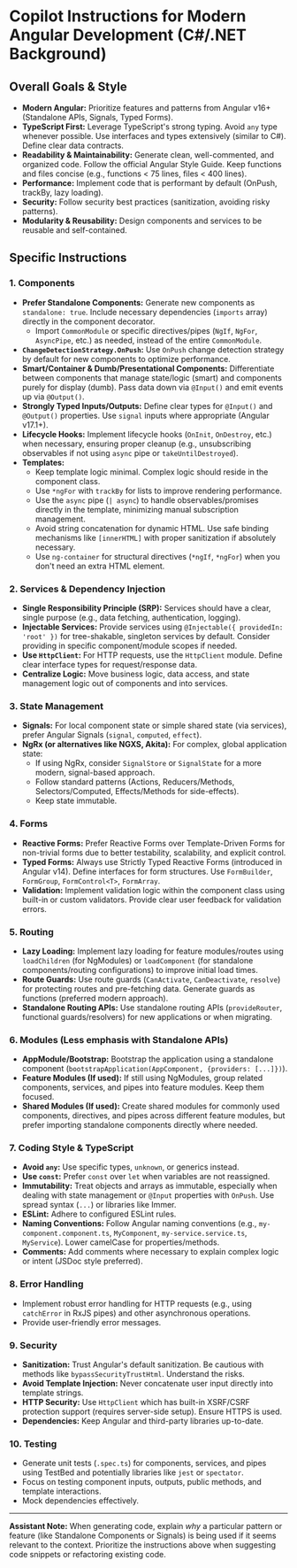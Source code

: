 # Copilot Instructions for Modern Angular Development (C#/.NET Background)

## Overall Goals & Style

* **Modern Angular:** Prioritize features and patterns from Angular v16+ (Standalone APIs, Signals, Typed Forms).
* **TypeScript First:** Leverage TypeScript's strong typing. Avoid `any` type whenever possible. Use interfaces and types extensively (similar to C#). Define clear data contracts.
* **Readability & Maintainability:** Generate clean, well-commented, and organized code. Follow the official Angular Style Guide. Keep functions and files concise (e.g., functions < 75 lines, files < 400 lines).
* **Performance:** Implement code that is performant by default (OnPush, trackBy, lazy loading).
* **Security:** Follow security best practices (sanitization, avoiding risky patterns).
* **Modularity & Reusability:** Design components and services to be reusable and self-contained.

## Specific Instructions

### 1. Components

* **Prefer Standalone Components:** Generate new components as `standalone: true`. Include necessary dependencies (`imports` array) directly in the component decorator.
    * Import `CommonModule` or specific directives/pipes (`NgIf`, `NgFor`, `AsyncPipe`, etc.) as needed, instead of the entire `CommonModule`.
* **`ChangeDetectionStrategy.OnPush`:** Use `OnPush` change detection strategy by default for new components to optimize performance.
* **Smart/Container & Dumb/Presentational Components:** Differentiate between components that manage state/logic (smart) and components purely for display (dumb). Pass data down via `@Input()` and emit events up via `@Output()`.
* **Strongly Typed Inputs/Outputs:** Define clear types for `@Input()` and `@Output()` properties. Use `signal` inputs where appropriate (Angular v17.1+).
* **Lifecycle Hooks:** Implement lifecycle hooks (`OnInit`, `OnDestroy`, etc.) when necessary, ensuring proper cleanup (e.g., unsubscribing observables if not using `async` pipe or `takeUntilDestroyed`).
* **Templates:**
    * Keep template logic minimal. Complex logic should reside in the component class.
    * Use `*ngFor` with `trackBy` for lists to improve rendering performance.
    * Use the `async` pipe (`| async`) to handle observables/promises directly in the template, minimizing manual subscription management.
    * Avoid string concatenation for dynamic HTML. Use safe binding mechanisms like `[innerHTML]` with proper sanitization if absolutely necessary.
    * Use `ng-container` for structural directives (`*ngIf`, `*ngFor`) when you don't need an extra HTML element.

### 2. Services & Dependency Injection

* **Single Responsibility Principle (SRP):** Services should have a clear, single purpose (e.g., data fetching, authentication, logging).
* **Injectable Services:** Provide services using `@Injectable({ providedIn: 'root' })` for tree-shakable, singleton services by default. Consider providing in specific component/module scopes if needed.
* **Use `HttpClient`:** For HTTP requests, use the `HttpClient` module. Define clear interface types for request/response data.
* **Centralize Logic:** Move business logic, data access, and state management logic out of components and into services.

### 3. State Management

* **Signals:** For local component state or simple shared state (via services), prefer Angular Signals (`signal`, `computed`, `effect`).
* **NgRx (or alternatives like NGXS, Akita):** For complex, global application state:
    * If using NgRx, consider `SignalStore` or `SignalState` for a more modern, signal-based approach.
    * Follow standard patterns (Actions, Reducers/Methods, Selectors/Computed, Effects/Methods for side-effects).
    * Keep state immutable.

### 4. Forms

* **Reactive Forms:** Prefer Reactive Forms over Template-Driven Forms for non-trivial forms due to better testability, scalability, and explicit control.
* **Typed Forms:** Always use Strictly Typed Reactive Forms (introduced in Angular v14). Define interfaces for form structures. Use `FormBuilder`, `FormGroup`, `FormControl<T>`, `FormArray`.
* **Validation:** Implement validation logic within the component class using built-in or custom validators. Provide clear user feedback for validation errors.

### 5. Routing

* **Lazy Loading:** Implement lazy loading for feature modules/routes using `loadChildren` (for NgModules) or `loadComponent` (for standalone components/routing configurations) to improve initial load times.
* **Route Guards:** Use route guards (`CanActivate`, `CanDeactivate`, `resolve`) for protecting routes and pre-fetching data. Generate guards as functions (preferred modern approach).
* **Standalone Routing APIs:** Use standalone routing APIs (`provideRouter`, functional guards/resolvers) for new applications or when migrating.

### 6. Modules (Less emphasis with Standalone APIs)

* **AppModule/Bootstrap:** Bootstrap the application using a standalone component (`bootstrapApplication(AppComponent, {providers: [...]})`).
* **Feature Modules (If used):** If still using NgModules, group related components, services, and pipes into feature modules. Keep them focused.
* **Shared Modules (If used):** Create shared modules for commonly used components, directives, and pipes across different feature modules, but prefer importing standalone components directly where needed.

### 7. Coding Style & TypeScript

* **Avoid `any`:** Use specific types, `unknown`, or generics instead.
* **Use `const`:** Prefer `const` over `let` when variables are not reassigned.
* **Immutability:** Treat objects and arrays as immutable, especially when dealing with state management or `@Input` properties with `OnPush`. Use spread syntax (`...`) or libraries like Immer.
* **ESLint:** Adhere to configured ESLint rules.
* **Naming Conventions:** Follow Angular naming conventions (e.g., `my-component.component.ts`, `MyComponent`, `my-service.service.ts`, `MyService`). Lower camelCase for properties/methods.
* **Comments:** Add comments where necessary to explain complex logic or intent (JSDoc style preferred).

### 8. Error Handling

* Implement robust error handling for HTTP requests (e.g., using `catchError` in RxJS pipes) and other asynchronous operations.
* Provide user-friendly error messages.

### 9. Security

* **Sanitization:** Trust Angular's default sanitization. Be cautious with methods like `bypassSecurityTrustHtml`. Understand the risks.
* **Avoid Template Injection:** Never concatenate user input directly into template strings.
* **HTTP Security:** Use `HttpClient` which has built-in XSRF/CSRF protection support (requires server-side setup). Ensure HTTPS is used.
* **Dependencies:** Keep Angular and third-party libraries up-to-date.

### 10. Testing

* Generate unit tests (`.spec.ts`) for components, services, and pipes using TestBed and potentially libraries like `jest` or `spectator`.
* Focus on testing component inputs, outputs, public methods, and template interactions.
* Mock dependencies effectively.

---

**Assistant Note:** When generating code, explain *why* a particular pattern or feature (like Standalone Components or Signals) is being used if it seems relevant to the context. Prioritize the instructions above when suggesting code snippets or refactoring existing code.